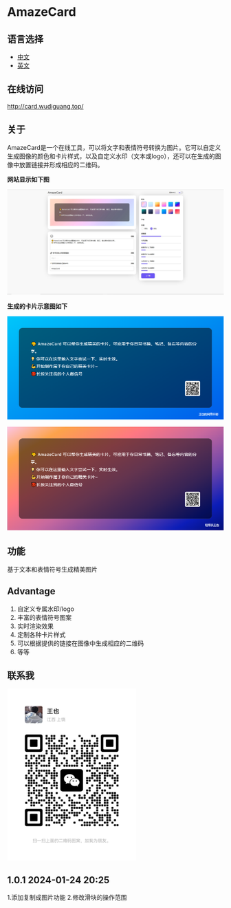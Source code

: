 # AmazeCard

## 语言选择

- [中文](./README.md)
- [英文](./README.EN.md)

## 在线访问

http://card.wudiguang.top/

## 关于

AmazeCard是一个在线工具，可以将文字和表情符号转换为图片。它可以自定义生成图像的颜色和卡片样式，以及自定义水印（文本或logo），还可以在生成的图像中放置链接并形成相应的二维码。


**网站显示如下图**

![index](./images/index.png)

**生成的卡片示意图如下**

![demo1](./images/demo1.png)

![demo2](./images/demo2.png)

## 功能

基于文本和表情符号生成精美图片

## Advantage

1. 自定义专属水印/logo
2. 丰富的表情符号图案
3. 实时渲染效果
4. 定制各种卡片样式
5. 可以根据提供的链接在图像中生成相应的二维码
6. 等等


## 联系我

<img src="./images/wechat1.jpg" style="width:300px;height:400px">

## 1.0.1 2024-01-24 20:25
1.添加复制成图片功能
2.修改滑块的操作范围